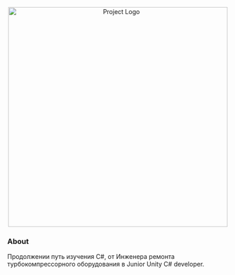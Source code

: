 <p align="center">
      <img src="https://i.ibb.co/1n8HdxN/Hello-World.jpg" alt="Project Logo" width="500">

### About
Продолжении путь изучения C#, от Инженера ремонта турбокомпрессорного оборудования в Junior Unity C# developer.
